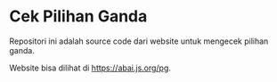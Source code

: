 # Cek Pilihan Ganda

Repositori ini adalah source code dari website untuk mengecek pilihan ganda.

Website bisa dilihat di <https://abai.js.org/pg>.
